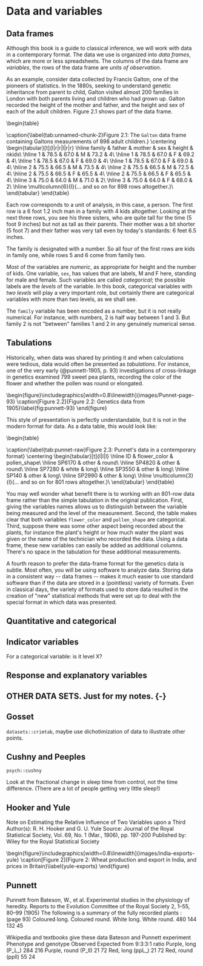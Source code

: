 # Data and variables




## Data frames

Although this book is a guide to classical inference, we will work with data in a contemporary format. The data we use is organized into *data frames*, which are more or less spreadsheets. The columns of the data frame are *variables*, the rows of the data frame are *units of observation*.

As an example, consider data collected by Francis Galton, one of the pioneers of statistics. In the 1880s, seeking to understand genetic inheritance from parent to child, Galton visited almost 200 families in London with both parents living and children who had grown up. Galton recorded the height of the mother and father, and the height and sex of each of the adult children. Figure 2.1 shows part of the data frame.

\begin{table}

\caption{\label{tab:unnamed-chunk-2}Figure 2.1: The `Galton` data frame containing Galtons measurements of 898 adult children.}
\centering
\begin{tabular}[t]{l|r|r|l|r|r}
\hline
family & father & mother & sex & height & nkids\\
\hline
1 & 78.5 & 67.0 & M & 73.2 & 4\\
\hline
1 & 78.5 & 67.0 & F & 69.2 & 4\\
\hline
1 & 78.5 & 67.0 & F & 69.0 & 4\\
\hline
1 & 78.5 & 67.0 & F & 69.0 & 4\\
\hline
2 & 75.5 & 66.5 & M & 73.5 & 4\\
\hline
2 & 75.5 & 66.5 & M & 72.5 & 4\\
\hline
2 & 75.5 & 66.5 & F & 65.5 & 4\\
\hline
2 & 75.5 & 66.5 & F & 65.5 & 4\\
\hline
3 & 75.0 & 64.0 & M & 71.0 & 2\\
\hline
3 & 75.0 & 64.0 & F & 68.0 & 2\\
\hline
\multicolumn{6}{l}{... and so on for 898 rows altogether.}\\
\end{tabular}
\end{table}

Each row corresponds to a unit of analysis, in this case, a person. The first row is a 6 foot 1.2 inch man in a family with 4 kids altogether. Looking at the next three rows, you see his three sisters, who are quite tall for the time (5 foot 9 inches) but not as tall as their parents. Their mother was a bit shorter (5 foot 7) and their father was very tall even by today's standards: 6 feet 6.5 inches.

The family is designated with a number. So all four of the first rows are kids in family one, while rows 5 and 6 come from family two.

Most of the variables are *numeric*, as appropriate for height and the number of kids. One variable, `sex`, has values that are labels, M and F here, standing for male and female. Such variables are called *categorical*; the possible labels are the *levels* of the variable. In this book, categorical variables with *two levels* will play a very important role, but certainly there are categorical variables with more than two levels, as we shall see.

The `family` variable has been encoded as a number, but it is not really numerical. For instance, with numbers, 2 is half way between 1 and 3. But family 2 is not "between" families 1 and 2 in any genuinely numerical sense.

## Tabulations

Historically, when data was shared by printing it and when calculations were tedious, data would often be presented as *tabulations*. For instance, one of the very early (@punnett-1905, p. 93) investigations of cross-linkage in genetics examined 799 sweet pea plants, recording the color of the flower and whether the pollen was round or elongated. 

\begin{figure}\includegraphics[width=0.8\linewidth]{images/Punnet-page-93} \caption[Figure 2.2]{Figure 2.2: Genetics data from 1905}\label{fig:punnett-93}
\end{figure}

This style of presentation is perfectly understandable, but it is not in the modern format for data. As a data table, this would look like:

\begin{table}

\caption{\label{tab:punnet-raw}Figure 2.3: Punnet's data in a contemporary format}
\centering
\begin{tabular}[t]{l|l|l}
\hline
ID & flower\_color & pollen\_shape\\
\hline
SP6170 & other & round\\
\hline
SP4820 & other & round\\
\hline
SP7280 & white & long\\
\hline
SP3550 & other & long\\
\hline
SP140 & other & long\\
\hline
SP2990 & other & long\\
\hline
\multicolumn{3}{l}{... and so on for 801 rows altogether.}\\
\end{tabular}
\end{table}



You may well wonder what benefit there is to working with an 801-row data frame rather than the simple tabulation in the original publication. First, giving the variables names allows us to distinguish between the variable being measured and the level of the measurement. Second, the table makes clear that both variables `flower_color` and `pollen_shape` are categorical. Third, suppose there was some other aspect being recorded about the plants, for instance the plant's height or how much water the plant was given or the name of the technician who recorded the data. Using a data frame, these new variables can easily be added as additional columns. There's no space in the tabulation for these additional measurements.

A fourth reason to prefer the data-frame format for the genetics data is subtle. Most often, you will be using software to analyze data. Storing data in a consistent way -- data frames -- makes it much easier to use standard software than if the data are stored in a (pointless) variety of formats. Even in classical days, the variety of formats used to store data resulted in the creation of "new" statistical methods that were set up to deal with the special format in which data was presented.

## Quantitative and categorical

## Indicator variables

For a categorical variable: is it level X?

## Response and explanatory variables




## OTHER DATA SETS. Just for my notes. {-}

## Gosset

`datasets::crimtab`, maybe use dichotimization of data to illustrate other points.

## Cushny and Peeples

`psych::cushny`

Look at the fractional change in sleep time from control, not the time difference. (There are a lot of people getting very little sleep!)

## Hooker and Yule

Note on Estimating the Relative Influence of Two Variables upon a Third
Author(s): R. H. Hooker and G. U. Yule
Source: Journal of the Royal Statistical Society, Vol. 69, No. 1 (Mar., 1906), pp. 197-200 Published by: Wiley for the Royal Statistical Society

\begin{figure}\includegraphics[width=0.8\linewidth]{images/india-exports-yule} \caption[Figure 2]{Figure 2: Wheat production and export in India, and prices in Britain}\label{yule-exports}
\end{figure}


## Punnett

Punnett from Bateson, W., et al. Experimental studies in the physiology of heredity. Reports to the Evolution Committee of the Royal Society 2, 1–55, 80–99 (1905)
The following is a summary of the fully recorded plants : (page 93)
Coloured long. Coloured round. White long. White round. 480 144 132 45

Wikipedia and textbooks give these data
Bateson and Punnett experiment
Phenotype and genotype	Observed	Expected from 9:3:3:1 ratio
Purple, long (P_L_)	284	216
Purple, round (P_ll)	21	72
Red, long (ppL_)	21	72
Red, round (ppll)	55	24

